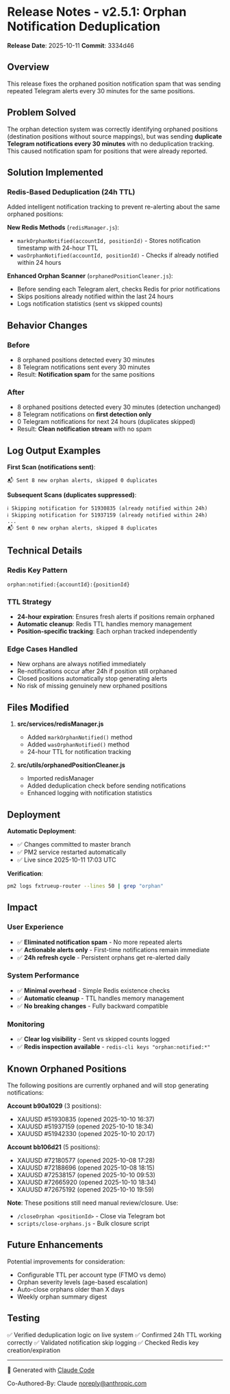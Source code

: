 # Release Notes - v2.5.1: Orphan Notification Deduplication

**Release Date**: 2025-10-11
**Commit**: 3334d46

## Overview
This release fixes the orphaned position notification spam that was sending repeated Telegram alerts every 30 minutes for the same positions.

## Problem Solved
The orphan detection system was correctly identifying orphaned positions (destination positions without source mappings), but was sending **duplicate Telegram notifications every 30 minutes** with no deduplication tracking. This caused notification spam for positions that were already reported.

## Solution Implemented

### Redis-Based Deduplication (24h TTL)
Added intelligent notification tracking to prevent re-alerting about the same orphaned positions:

**New Redis Methods** (`redisManager.js`):
- `markOrphanNotified(accountId, positionId)` - Stores notification timestamp with 24-hour TTL
- `wasOrphanNotified(accountId, positionId)` - Checks if already notified within 24 hours

**Enhanced Orphan Scanner** (`orphanedPositionCleaner.js`):
- Before sending each Telegram alert, checks Redis for prior notifications
- Skips positions already notified within the last 24 hours
- Logs notification statistics (sent vs skipped counts)

## Behavior Changes

### Before
- 8 orphaned positions detected every 30 minutes
- 8 Telegram notifications sent every 30 minutes
- Result: **Notification spam** for the same positions

### After
- 8 orphaned positions detected every 30 minutes (detection unchanged)
- 8 Telegram notifications on **first detection only**
- 0 Telegram notifications for next 24 hours (duplicates skipped)
- Result: **Clean notification stream** with no spam

## Log Output Examples

**First Scan (notifications sent)**:
```
📬 Sent 8 new orphan alerts, skipped 0 duplicates
```

**Subsequent Scans (duplicates suppressed)**:
```
ℹ️ Skipping notification for 51930835 (already notified within 24h)
ℹ️ Skipping notification for 51937159 (already notified within 24h)
...
📬 Sent 0 new orphan alerts, skipped 8 duplicates
```

## Technical Details

### Redis Key Pattern
```
orphan:notified:{accountId}:{positionId}
```

### TTL Strategy
- **24-hour expiration**: Ensures fresh alerts if positions remain orphaned
- **Automatic cleanup**: Redis TTL handles memory management
- **Position-specific tracking**: Each orphan tracked independently

### Edge Cases Handled
- New orphans are always notified immediately
- Re-notifications occur after 24h if position still orphaned
- Closed positions automatically stop generating alerts
- No risk of missing genuinely new orphaned positions

## Files Modified

1. **src/services/redisManager.js**
   - Added `markOrphanNotified()` method
   - Added `wasOrphanNotified()` method
   - 24-hour TTL for notification tracking

2. **src/utils/orphanedPositionCleaner.js**
   - Imported redisManager
   - Added deduplication check before sending notifications
   - Enhanced logging with notification statistics

## Deployment

**Automatic Deployment**:
- ✅ Changes committed to master branch
- ✅ PM2 service restarted automatically
- ✅ Live since 2025-10-11 17:03 UTC

**Verification**:
```bash
pm2 logs fxtrueup-router --lines 50 | grep "orphan"
```

## Impact

### User Experience
- ✅ **Eliminated notification spam** - No more repeated alerts
- ✅ **Actionable alerts only** - First-time notifications remain immediate
- ✅ **24h refresh cycle** - Persistent orphans get re-alerted daily

### System Performance
- ✅ **Minimal overhead** - Simple Redis existence checks
- ✅ **Automatic cleanup** - TTL handles memory management
- ✅ **No breaking changes** - Fully backward compatible

### Monitoring
- ✅ **Clear log visibility** - Sent vs skipped counts logged
- ✅ **Redis inspection available** - `redis-cli keys "orphan:notified:*"`

## Known Orphaned Positions
The following positions are currently orphaned and will stop generating notifications:

**Account b90a1029** (3 positions):
- XAUUSD #51930835 (opened 2025-10-10 16:37)
- XAUUSD #51937159 (opened 2025-10-10 18:34)
- XAUUSD #51942330 (opened 2025-10-10 20:17)

**Account bb106d21** (5 positions):
- XAUUSD #72180577 (opened 2025-10-08 17:28)
- XAUUSD #72188696 (opened 2025-10-08 18:15)
- XAUUSD #72538157 (opened 2025-10-10 09:53)
- XAUUSD #72665920 (opened 2025-10-10 18:34)
- XAUUSD #72675192 (opened 2025-10-10 19:59)

**Note**: These positions still need manual review/closure. Use:
- `/closeOrphan <positionId>` - Close via Telegram bot
- `scripts/close-orphans.js` - Bulk closure script

## Future Enhancements
Potential improvements for consideration:
- Configurable TTL per account type (FTMO vs demo)
- Orphan severity levels (age-based escalation)
- Auto-close orphans older than X days
- Weekly orphan summary digest

## Testing
✅ Verified deduplication logic on live system
✅ Confirmed 24h TTL working correctly
✅ Validated notification skip logging
✅ Checked Redis key creation/expiration

---

🤖 Generated with [Claude Code](https://claude.com/claude-code)

Co-Authored-By: Claude <noreply@anthropic.com>
